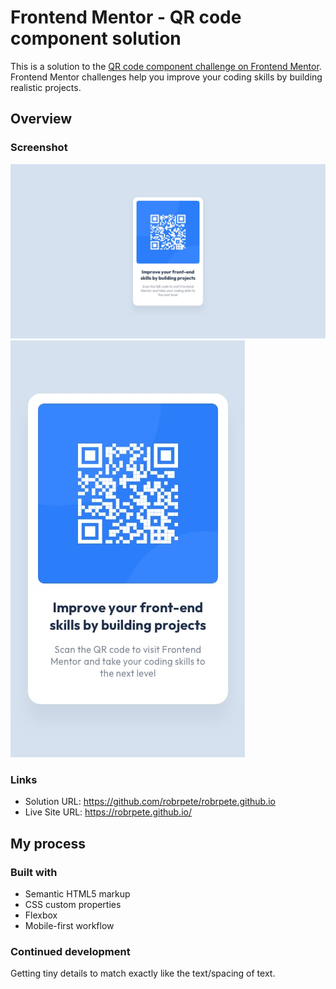 # Frontend Mentor - QR code component solution

This is a solution to the [QR code component challenge on Frontend Mentor](https://www.frontendmentor.io/challenges/qr-code-component-iux_sIO_H). Frontend Mentor challenges help you improve your coding skills by building realistic projects. 


## Overview

### Screenshot
![desktop](https://raw.githubusercontent.com/robrpete/frontend_projects/main/qr-code-component-main/design/desktop-design.jpg)
![mobile](https://raw.githubusercontent.com/robrpete/frontend_projects/main/qr-code-component-main/design/mobile-design.jpg)
### Links

- Solution URL: https://github.com/robrpete/robrpete.github.io
- Live Site URL: https://robrpete.github.io/

## My process

### Built with

- Semantic HTML5 markup
- CSS custom properties
- Flexbox
- Mobile-first workflow

### Continued development

Getting tiny details to match exactly like the text/spacing of text.




